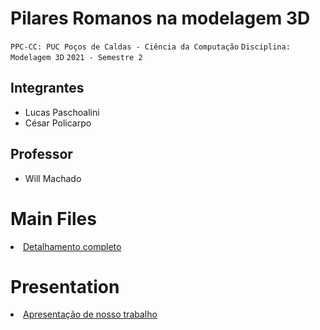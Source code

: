 # Pilares Romanos na modelagem 3D

`PPC-CC: PUC Poços de Caldas - Ciência da Computação`
`Disciplina: Modelagem 3D`
`2021 - Semestre 2`

## Integrantes

- Lucas Paschoalini
- César Policarpo


## Professor

- Will Machado

# Main Files

<li><a href="src/README.md"> Detalhamento completo</a></li>

# Presentation

<li><a href="presentation/README.md"> Apresentação de nosso trabalho </a></li>
